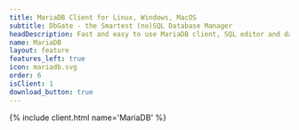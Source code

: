 ```yaml
---
title: MariaDB Client for Linux, Windows, MacOS
subtitle: DbGate - the Smartest (no)SQL Database Manager
headDescription: Fast and easy to use MariaDB client, SQL editor and database manager. Is free, open-source and cross-platform.
name: MariaDB
layout: feature
features_left: true
icon: mariadb.svg
order: 6
isClient: 1
download_button: true
---
```


{% include client.html name='MariaDB' %}
